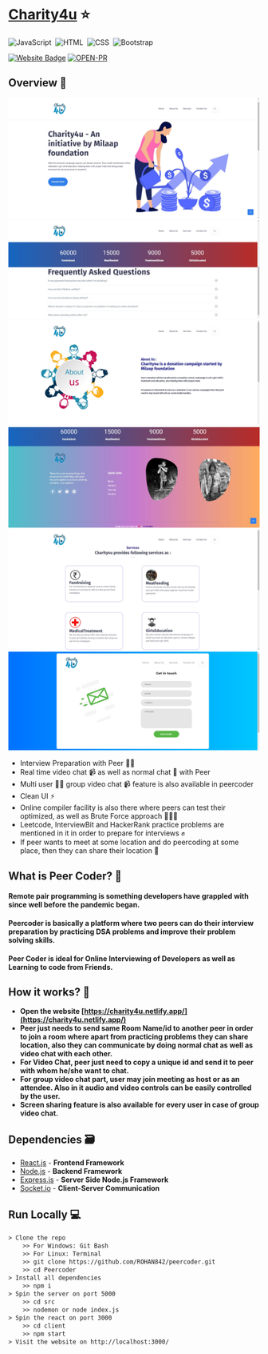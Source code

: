 # [Charity4u](https://charity4u.netlify.app/) ⭐

![JavaScript](https://img.shields.io/badge/Powered%20By-JavaScript-F7DF1E?style=for-the-badge&logo=&logoColor)&nbsp;
![HTML](https://img.shields.io/badge/HTML5-E34F26?style=for-the-badge&logo=&logoColor=white)&nbsp;
![CSS](https://img.shields.io/badge/CSS-239120?&style=for-the-badge&logo=&logoColor=white)&nbsp;
![Bootstrap](https://img.shields.io/badge/Bootstrap-563D7C?style=for-the-badge&logo=&logoColor=white)&nbsp;<br/>



[![Website Badge](https://img.shields.io/badge/Visit-Now-green?style=for-the-badge&logo=vercel)](https://charity4u.netlify.app/)
[![OPEN-PR](https://img.shields.io/badge/Open%20For-PR-orange?style=for-the-badge&logo=github)](https://github.com/ROHAN842/peercoder)

## Overview 👀
<img src="images/Charity1.jpg">
<img src="images/Charity5.jpg">
<img src="images/Charity4.jpg">
<img src="images/Charity2.jpg">
<img src="images/Charity3.jpg">
<img src="images/Charity6.jpg">


- Interview Preparation with Peer 👨‍💻
- Real time video chat 📹 as well as normal chat 💬 with Peer
- Multi user 👬🏼 group video chat 📹 feature is also available in peercoder
- Clean UI ⚡
- Online compiler facility is also there where peers can test their optimized, as well as Brute Force approach 👨🏻‍💻
- Leetcode, InterviewBit and HackerRank practice problems are mentioned in it in order to prepare for interviews ✊
- If peer wants to meet at some location and do peercoding at some place, then they can share their location 📍

## What is Peer Coder? 🤔

#### Remote pair programming is something developers have grappled with since well before the pandemic began. 
#### Peercoder is basically a platform where two peers can do their interview preparation by practicing DSA problems and improve their problem solving skills.
#### Peer Coder is ideal for Online Interviewing of Developers as well as Learning to code from Friends.


## How it works? 🤔
- **Open the website [https://charity4u.netlify.app/](https://charity4u.netlify.app/)**
- **Peer just needs to send same Room Name/id to another peer in order to join a room where apart from practicing problems they can share location, also they can communicate by doing normal chat as well as video chat with each other.**
- **For Video Chat, peer just need to copy a unique id and send it to peer with whom he/she want to chat.**
- **For group video chat part, user may join meeting as host or as an attendee. Also in it audio and video controls can be easily controlled by the user.**
- **Screen sharing feature is also available for every user in case of group video chat.**


## Dependencies 🗃

- [React.js](https://reactjs.org/) - **Frontend Framework**
- [Node.js](https://nodejs.org/en/) - **Backend Framework**
- [Express.js](https://expressjs.com/) - **Server Side Node.js Framework**
- [Socket.io](https://socket.io/) - **Client-Server Communication**

## Run Locally 💻

```
> Clone the repo
    >> For Windows: Git Bash
    >> For Linux: Terminal
    >> git clone https://github.com/ROHAN842/peercoder.git
    >> cd Peercoder
> Install all dependencies
    >> npm i
> Spin the server on port 5000
    >> cd src
    >> nodemon or node index.js
> Spin the react on port 3000
    >> cd client
    >> npm start
> Visit the website on http://localhost:3000/
    
```
